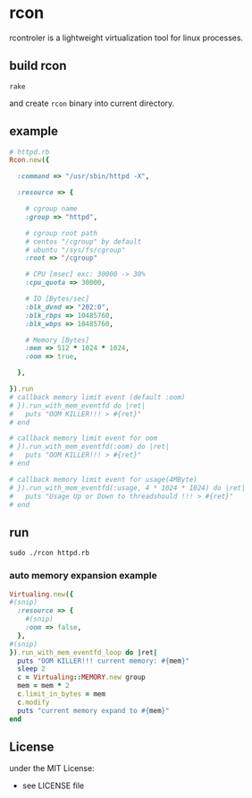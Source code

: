 # rcon

rcontroler is a lightweight virtualization tool for linux processes.



## build rcon
```
rake
```

and create `rcon` binary into current directory.

## example
```ruby
# httpd.rb
Rcon.new({

  :command => "/usr/sbin/httpd -X",

  :resource => {

    # cgroup name
    :group => "httpd",

    # cgroup root path
    # centos "/cgroup" by default
    # ubuntu "/sys/fs/cgroup"
    :root => "/cgroup"

    # CPU [msec] exc: 30000 -> 30%
    :cpu_quota => 30000,

    # IO [Bytes/sec]
    :blk_dvnd => "202:0",
    :blk_rbps => 10485760,
    :blk_wbps => 10485760,

    # Memory [Bytes]
    :mem => 512 * 1024 * 1024,
    :oom => true,

  },

}).run
# callback memory limit event (default :oom)
# }).run_with_mem_eventfd do |ret|
#   puts "OOM KILLER!!! > #{ret}"
# end

# callback memory limit event for oom
# }).run_with_mem_eventfd(:oom) do |ret|
#   puts "OOM KILLER!!! > #{ret}"
# end

# callback memory limit event for usage(4MByte)
# }).run_with_mem_eventfd(:usage, 4 * 1024 * 1024) do |ret|
#   puts "Usage Up or Down to threadshould !!! > #{ret}"
# end

```

## run
```
sudo ./rcon httpd.rb
```

### auto memory expansion example
```ruby
Virtualing.new({
#(snip)
  :resource => {
    #(snip)
    :oom => false,
  },
#(snip)
}).run_with_mem_eventfd_loop do |ret|
  puts "OOM KILLER!!! current memory: #{mem}"
  sleep 2
  c = Virtualing::MEMORY.new group
  mem = mem * 2
  c.limit_in_bytes = mem
  c.modify
  puts "current memory expand to #{mem}"
end
```

## License
under the MIT License:
- see LICENSE file

